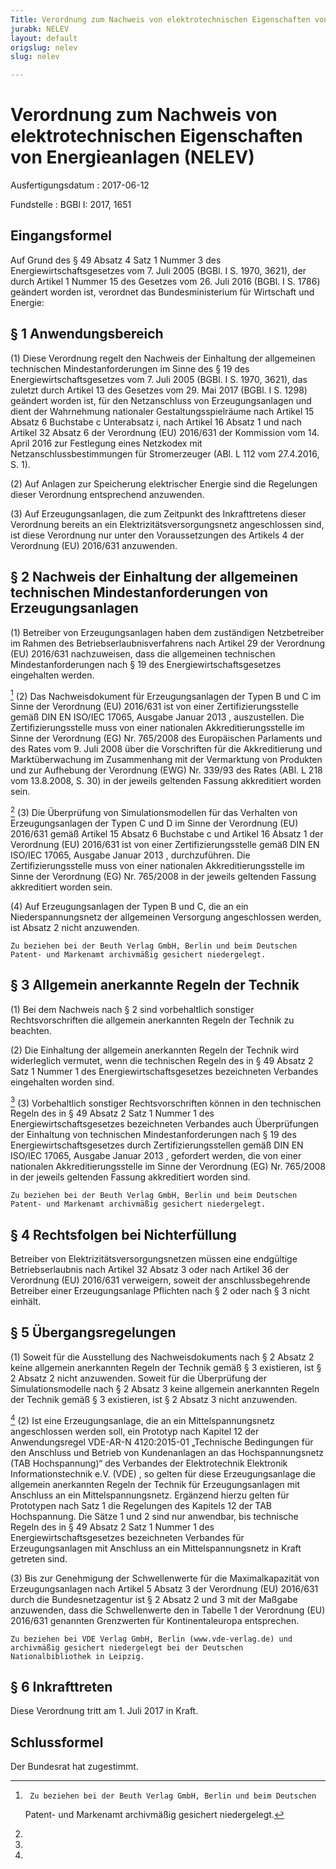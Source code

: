 ```yaml
---
Title: Verordnung zum Nachweis von elektrotechnischen Eigenschaften von Energieanlagen
jurabk: NELEV
layout: default
origslug: nelev
slug: nelev

---
```


# Verordnung zum Nachweis von elektrotechnischen Eigenschaften von Energieanlagen (NELEV)

Ausfertigungsdatum
:   2017-06-12

Fundstelle
:   BGBl I: 2017, 1651

[^F799008_01_BJNR165100017]:     Notifiziert gemäß der Richtlinie (EU) 2015/1535 des Europäischen
    Parlaments und des Rates vom 9. September 2015 über ein
    Informationsverfahren auf dem Gebiet der technischen Vorschriften und
    der Vorschriften für die Dienste der Informationsgesellschaft (ABl. L
    241 vom 17.9.2015, S. 1).


## Eingangsformel

Auf Grund des § 49 Absatz 4 Satz 1 Nummer 3 des
Energiewirtschaftsgesetzes vom 7. Juli 2005 (BGBl. I S. 1970, 3621),
der durch Artikel 1 Nummer 15 des Gesetzes vom 26. Juli 2016 (BGBl. I
S. 1786) geändert worden ist, verordnet das Bundesministerium für
Wirtschaft und Energie:


## § 1 Anwendungsbereich

(1) Diese Verordnung regelt den Nachweis der Einhaltung der
allgemeinen technischen Mindestanforderungen im Sinne des § 19 des
Energiewirtschaftsgesetzes vom 7. Juli 2005 (BGBl. I S. 1970, 3621),
das zuletzt durch Artikel 13 des Gesetzes vom 29. Mai 2017 (BGBl. I S.
1298) geändert worden ist, für den Netzanschluss von Erzeugungsanlagen
und dient der Wahrnehmung nationaler Gestaltungsspielräume nach
Artikel 15 Absatz 6 Buchstabe c Unterabsatz i, nach Artikel 16 Absatz
1 und nach Artikel 32 Absatz 6 der Verordnung (EU) 2016/631 der
Kommission vom 14. April 2016 zur Festlegung eines Netzkodex mit
Netzanschlussbestimmungen für Stromerzeuger (ABl. L 112 vom 27.4.2016,
S. 1).

(2) Auf Anlagen zur Speicherung elektrischer Energie sind die
Regelungen dieser Verordnung entsprechend anzuwenden.

(3) Auf Erzeugungsanlagen, die zum Zeitpunkt des Inkrafttretens dieser
Verordnung bereits an ein Elektrizitätsversorgungsnetz angeschlossen
sind, ist diese Verordnung nur unter den Voraussetzungen des Artikels
4 der Verordnung (EU) 2016/631 anzuwenden.


## § 2 Nachweis der Einhaltung der allgemeinen technischen Mindestanforderungen von Erzeugungsanlagen

(1) Betreiber von Erzeugungsanlagen haben dem zuständigen
Netzbetreiber im Rahmen des Betriebserlaubnisverfahrens nach Artikel
29 der Verordnung (EU) 2016/631 nachzuweisen, dass die allgemeinen
technischen Mindestanforderungen nach § 19 des
Energiewirtschaftsgesetzes eingehalten werden.

[^F799008_02_BJNR165100017BJNE000300000]
(2) Das Nachweisdokument für Erzeugungsanlagen der Typen B und C im
Sinne der Verordnung (EU) 2016/631 ist von einer Zertifizierungsstelle
gemäß DIN EN ISO/IEC 17065, Ausgabe Januar 2013
, auszustellen. Die Zertifizierungsstelle muss von einer nationalen
Akkreditierungsstelle im Sinne der Verordnung (EG) Nr. 765/2008 des
Europäischen Parlaments und des Rates vom 9. Juli 2008 über die
Vorschriften für die Akkreditierung und Marktüberwachung im
Zusammenhang mit der Vermarktung von Produkten und zur Aufhebung der
Verordnung (EWG) Nr. 339/93 des Rates (ABl. L 218 vom 13.8.2008, S.
30) in der jeweils geltenden Fassung akkreditiert worden sein.

[^F799008_03_BJNR165100017BJNE000300000]
(3) Die Überprüfung von Simulationsmodellen für das Verhalten von
Erzeugungsanlagen der Typen C und D im Sinne der Verordnung (EU)
2016/631 gemäß Artikel 15 Absatz 6 Buchstabe c und Artikel 16 Absatz 1
der Verordnung (EU) 2016/631 ist von einer Zertifizierungsstelle gemäß
DIN EN ISO/IEC 17065, Ausgabe Januar 2013
, durchzuführen. Die Zertifizierungsstelle muss von einer nationalen
Akkreditierungsstelle im Sinne der Verordnung (EG) Nr. 765/2008 in der
jeweils geltenden Fassung akkreditiert worden sein.

(4) Auf Erzeugungsanlagen der Typen B und C, die an ein
Niederspannungsnetz der allgemeinen Versorgung angeschlossen werden,
ist Absatz 2 nicht anzuwenden.

    Zu beziehen bei der Beuth Verlag GmbH, Berlin und beim Deutschen
    Patent- und Markenamt archivmäßig gesichert niedergelegt.
[^F799008_02_BJNR165100017BJNE000300000]:     Zu beziehen bei der Beuth Verlag GmbH, Berlin und beim Deutschen
    Patent- und Markenamt archivmäßig gesichert niedergelegt.
[^F799008_03_BJNR165100017BJNE000300000]: 

## § 3 Allgemein anerkannte Regeln der Technik

(1) Bei dem Nachweis nach § 2 sind vorbehaltlich sonstiger
Rechtsvorschriften die allgemein anerkannten Regeln der Technik zu
beachten.

(2) Die Einhaltung der allgemein anerkannten Regeln der Technik wird
widerleglich vermutet, wenn die technischen Regeln des in § 49 Absatz
2 Satz 1 Nummer 1 des Energiewirtschaftsgesetzes bezeichneten
Verbandes eingehalten worden sind.

[^F799008_04_BJNR165100017BJNE000400000]
(3) Vorbehaltlich sonstiger Rechtsvorschriften können in den
technischen Regeln des in § 49 Absatz 2 Satz 1 Nummer 1 des
Energiewirtschaftsgesetzes bezeichneten Verbandes auch Überprüfungen
der Einhaltung von technischen Mindestanforderungen nach § 19 des
Energiewirtschaftsgesetzes durch Zertifizierungsstellen gemäß DIN EN
ISO/IEC 17065, Ausgabe Januar 2013
, gefordert werden, die von einer nationalen Akkreditierungsstelle im
Sinne der Verordnung (EG) Nr. 765/2008 in der jeweils geltenden
Fassung akkreditiert worden sind.

    Zu beziehen bei der Beuth Verlag GmbH, Berlin und beim Deutschen
    Patent- und Markenamt archivmäßig gesichert niedergelegt.
[^F799008_04_BJNR165100017BJNE000400000]: 

## § 4 Rechtsfolgen bei Nichterfüllung

Betreiber von Elektrizitätsversorgungsnetzen müssen eine endgültige
Betriebserlaubnis nach Artikel 32 Absatz 3 oder nach Artikel 36 der
Verordnung (EU) 2016/631 verweigern, soweit der anschlussbegehrende
Betreiber einer Erzeugungsanlage Pflichten nach § 2 oder nach § 3
nicht einhält.


## § 5 Übergangsregelungen

(1) Soweit für die Ausstellung des Nachweisdokuments nach § 2 Absatz 2
keine allgemein anerkannten Regeln der Technik gemäß § 3 existieren,
ist § 2 Absatz 2 nicht anzuwenden. Soweit für die Überprüfung der
Simulationsmodelle nach § 2 Absatz 3 keine allgemein anerkannten
Regeln der Technik gemäß § 3 existieren, ist § 2 Absatz 3 nicht
anzuwenden.

[^F799008_05_BJNR165100017BJNE000600000]
(2) Ist eine Erzeugungsanlage, die an ein Mittelspannungsnetz
angeschlossen werden soll, ein Prototyp nach Kapitel 12 der
Anwendungsregel VDE-AR-N 4120:2015-01 „Technische Bedingungen für den
Anschluss und Betrieb von Kundenanlagen an das Hochspannungsnetz (TAB
Hochspannung)“ des Verbandes der Elektrotechnik Elektronik
Informationstechnik e.V. (VDE)
, so gelten für diese Erzeugungsanlage die allgemein anerkannten
Regeln der Technik für Erzeugungsanlagen mit Anschluss an ein
Mittelspannungsnetz. Ergänzend hierzu gelten für Prototypen nach Satz
1 die Regelungen des Kapitels 12 der TAB Hochspannung. Die Sätze 1 und
2 sind nur anwendbar, bis technische Regeln des in § 49 Absatz 2 Satz
1 Nummer 1 des Energiewirtschaftsgesetzes bezeichneten Verbandes für
Erzeugungsanlagen mit Anschluss an ein Mittelspannungsnetz in Kraft
getreten sind.

(3) Bis zur Genehmigung der Schwellenwerte für die Maximalkapazität
von Erzeugungsanlagen nach Artikel 5 Absatz 3 der Verordnung (EU)
2016/631 durch die Bundesnetzagentur ist § 2 Absatz 2 und 3 mit der
Maßgabe anzuwenden, dass die Schwellenwerte den in Tabelle 1 der
Verordnung (EU) 2016/631 genannten Grenzwerten für Kontinentaleuropa
entsprechen.

    Zu beziehen bei VDE Verlag GmbH, Berlin (www.vde-verlag.de) und
    archivmäßig gesichert niedergelegt bei der Deutschen
    Nationalbibliothek in Leipzig.
[^F799008_05_BJNR165100017BJNE000600000]: 

## § 6 Inkrafttreten

Diese Verordnung tritt am 1. Juli 2017 in Kraft.


## Schlussformel

Der Bundesrat hat zugestimmt.

